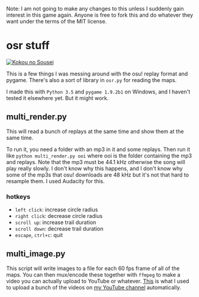 Note: I am not going to make any changes to this unless I suddenly gain interest
in this game again.  Anyone is free to fork this and do whatever they want
under the terms of the MIT license.

# osr stuff

[![Kokou no Sousei](http://img.youtube.com/vi/jCK9dTT6hEA/0.jpg)](https://www.youtube.com/watch?v=jCK9dTT6hEA "Kokou no Sousei")

This is a few things I was messing around with the osu! replay format and
pygame. There's also a sort of library in `osr.py` for reading the maps.

I made this with `Python 3.5` and `pygame 1.9.2b1` on Windows, and I haven't
tested it elsewhere yet. But it might work.

## multi_render.py
This will read a bunch of replays at the same time and show them at the same
time.

To run it, you need a folder with an mp3 in it and some replays.
Then run it like `python multi_render.py ooi` where ooi is the folder containing
the mp3 and replays. Note that the mp3 must be 44.1 kHz otherwise the song will
play really slowly. I don't know why this happens, and I don't know why some of
the mp3s that osu! downloads are 48 kHz but it's not that hard to resample them.
I used Audacity for this.

### hotkeys
- `left click`: increase circle radius
- `right click`: decrease circle radius
- `scroll up`: increase trail duration
- `scroll down`: decrease trail duration
- `escape`, `ctrl+c`: quit

## multi_image.py

This script will write images to a file for each 60 fps frame of all of
the maps. You can then mux/encode these together with `ffmpeg` to make a video
you can actually upload to YouTube or whatever. [This][script] is what I used
to upload a bunch of the videos on [my YouTube channel][youtube] automatically.

[example]: https://www.youtube.com/watch?v=fkeoHRaMPbU
[youtube]: https://www.youtube.com/user/go4it7arh
[script]: https://gist.github.com/andrew12/1b68bc74385d45cd92517d200c0bf9c9
